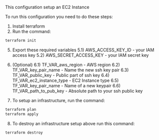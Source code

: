 This configuration setup an EC2 Instance

To run this configuration you need to do these steps: 
1. Install terraform
4. Run the command:
```bash
terraform init
```
5. Export these required variables
5.1) AWS_ACCESS_KEY_ID - your IAM access key
5.2) AWS_SECRET_ACCESS_KEY - your IAM secret key

6. (Optional)
6.1) TF_VAR_aws_region - AWS region
6.2) TF_VAR_key_pair_name - Name the new ssh key pair
6.3) TF_VAR_public_key - Public part of ssh key
6.4) TF_VAR_ec2_instance_type - EC2 Instance type
6.5) TF_VAR_key_pair_name - Name of a new keypair
6.6) TF_VAR_path_to_pub_key - Absolute path to your ssh public key

7. To setup an infrastructure, run the command:
```bash
terraform plan
terraform apply
```
8. To destroy an infrastructure setup above run this command:
```bash
terraform destroy
```